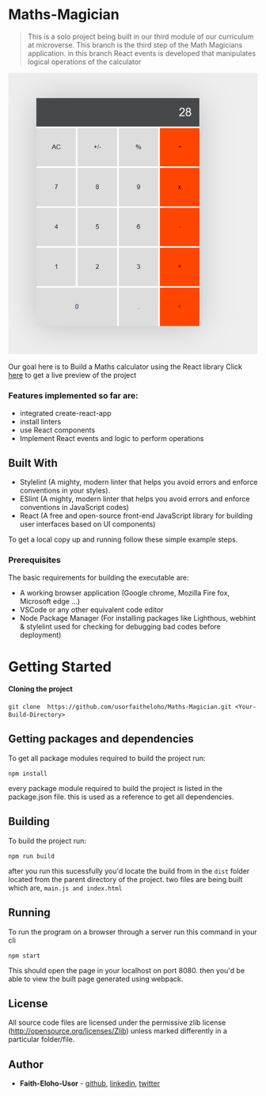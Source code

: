 # Maths-Magician

> This is a solo project being built in our third module of our curriculum at microverse. This branch is the third step of the Math Magicians application. in this branch React events is developed that manipulates logical operations of the calculator

![screenshot](images/screenshot-2.PNG)

Our goal here is to Build a Maths calculator using the React library Click [here](https://usorfaitheloho.github.io/Maths-Magician/dist) to get a live preview of the project

### Features implemented so far are:

- integrated create-react-app
- install linters
- use React components
- Implement React events and logic to perform operations

## Built With

- Stylelint (A mighty, modern linter that helps you avoid errors and enforce conventions in your styles).
- ESlint (A mighty, modern linter that helps you avoid errors and enforce conventions in JavaScript codes)
- React (A free and open-source front-end JavaScript library for building user interfaces based on UI components)

To get a local copy up and running follow these simple example steps.

### Prerequisites

The basic requirements for building the executable are:

- A working browser application (Google chrome, Mozilla Fire fox, Microsoft edge ...)
- VSCode or any other equivalent code editor
- Node Package Manager (For installing packages like Lighthous, webhint & stylelint used for checking for debugging bad codes before deployment)

# Getting Started

#### Cloning the project

```
git clone  https://github.com/usorfaitheloho/Maths-Magician.git <Your-Build-Directory>
```

## Getting packages and dependencies
To get all package modules required to build the project run:
```
npm install
```
every package module required to build the project is listed in the package.json file. this is used as a reference to get all dependencies.

## Building 

To build the project run:
```
npm run build
```
after you run this sucessfully you'd locate the build from in the ```dist``` folder located from the parent directory of the project. two files are being built which are, ```main.js and index.html```

## Running

To run the program on a browser through a server run this command in your cli
```
npm start
```
This should open the page in your localhost on port 8080. then you'd be able to view the built page generated using webpack.

## License

All source code files are licensed under the permissive zlib license
(http://opensource.org/licenses/Zlib) unless marked differently in a particular folder/file.

## Author
- **Faith-Eloho-Usor** - [github](https://github.com/usorfaitheloho), [linkedin](https://www.linkedin.com/in/faith-usor), [twitter](https://twitter.com/faithusor16)